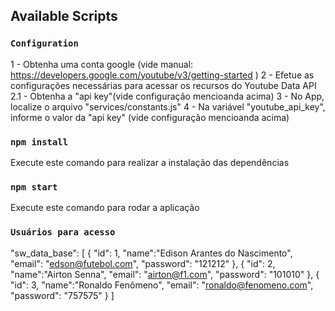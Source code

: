 ## Available Scripts

### `Configuration`

1 - Obtenha uma conta google (vide manual: https://developers.google.com/youtube/v3/getting-started )
2 - Efetue as configurações necessárias para acessar os recursos do Youtube Data API     
    2.1 - Obtenha a "api key"(vide configuração mencioanda acima)
3 - No App, localize o arquivo "services/constants.js"
4 - Na variável "youtube_api_key", informe o valor da "api key" (vide configuração mencioanda acima) 

### `npm install`

Execute este comando para realizar a instalação das dependências

### `npm start`

Execute este comando para rodar a aplicação

### `Usuários para acesso`

"sw_data_base": [
      {
        "id": 1,
        "name":"Edison Arantes do Nascimento",
        "email": "edson@futebol.com",
        "password": "121212"
      },
      {
        "id": 2,
        "name":"Airton Senna",
        "email": "airton@f1.com",
        "password": "101010"
      },
      {
        "id": 3,
        "name":"Ronaldo Fenômeno",
        "email": "ronaldo@fenomeno.com",
        "password": "757575"
      }
]